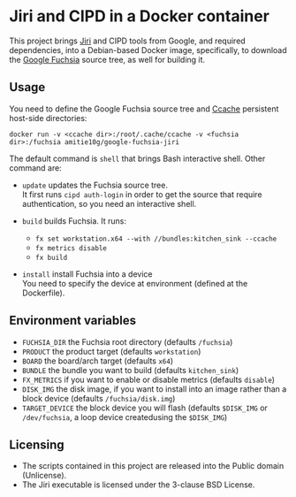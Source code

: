 # Jiri and CIPD in a Docker container
This project brings [Jiri](https://fuchsia.googlesource.com/jiri/) and CIPD tools from Google, and required dependencies, into a Debian-based Docker image, specifically, to download the [Google Fuchsia](https://fuchsia.dev/) source tree, as well for building it.

## Usage
You need to define the Google Fuchsia source tree and [Ccache](https://ccache.dev/) persistent host-side directories:

```
docker run -v <ccache dir>:/root/.cache/ccache -v <fuchsia dir>:/fuchsia amitie10g/google-fuchsia-jiri
```

The default command is ``shell`` that brings Bash interactive shell. Other command are:

* ``update`` updates the Fuchsia source tree.<br>It first runs ``cipd auth-login`` in order to get the source that require authentication, so you need an interactive shell.

* ``build`` builds Fuchsia. It runs:
  * ``fx set workstation.x64 --with //bundles:kitchen_sink --ccache`` 
  * ``fx metrics disable``
  * ``fx build``

* ``install`` install Fuchsia into a device<br>You need to specify the device at environment (defined at the Dockerfile).

## Environment variables
* ``FUCHSIA_DIR`` the Fuchsia root directory (defaults ``/fuchsia``)
* ``PRODUCT`` the product target (defaults ``workstation``)
* ``BOARD`` the board/arch target (defaults ``x64``)
* ``BUNDLE`` the bundle you want to build (defaults ``kitchen_sink``)
* ``FX_METRICS`` if you want to enable or disable metrics (defaults ``disable``)
* ``DISK_IMG`` the disk image, if you want to install into an image rather than a block device (defaults ``/fuchsia/disk.img``)
* ``TARGET_DEVICE`` the block device you will flash (defaults ``$DISK_IMG`` or ``/dev/fuchsia``, a loop device createdusing the ``$DISK_IMG``)

## Licensing
* The scripts contained in this project are released into the Public domain (Unlicense).
* The Jiri executable is licensed under the 3-clause BSD License.
